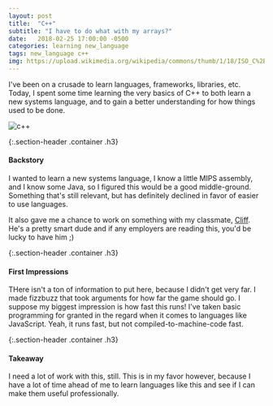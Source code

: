 ```yaml
---
layout: post
title:  "C++"
subtitle: "I have to do what with my arrays?"
date:   2018-02-25 17:00:00 -0500
categories: learning new_language
tags: new_language c++
img: https://upload.wikimedia.org/wikipedia/commons/thumb/1/18/ISO_C%2B%2B_Logo.svg/1200px-ISO_C%2B%2B_Logo.svg.png
---
```


I've been on a crusade to learn languages, frameworks, libraries, etc. Today, I spent some time learning the very basics of C++ to both learn a new systems language, and to gain a better understanding for how things used to be done.


<span class="page-img container">![c++]({{page.img}})</span>

{:.section-header .container .h3}
#### Backstory

I wanted to learn a new systems language, I know a little MIPS assembly, and I know some Java, so I figured this would be a good middle-ground. Something that's still relevant, but has definitely declined in favor of easier to use languages.

It also gave me a chance to work on something with my classmate, [Cliff](https://www.linkedin.com/in/clifford-patterson2/). He's a pretty smart dude and if any employers are reading this, you'd be lucky to have him ;)

{:.section-header .container .h3}
#### First Impressions
THere isn't a ton of information to put here, because I didn't get very far. I made fizzbuzz that took arguments for how far the game should go. I suppose my biggest impression is how fast this runs! I've taken basic programming for granted in the regard when it comes to languages like JavaScript. Yeah, it runs fast, but not compiled-to-machine-code fast.

{:.section-header .container .h3}
#### Takeaway

I need a lot of work with this, still. This is in my favor however, because I have a lot of time ahead of me to learn languages like this and see if I can make them useful professionally. 
